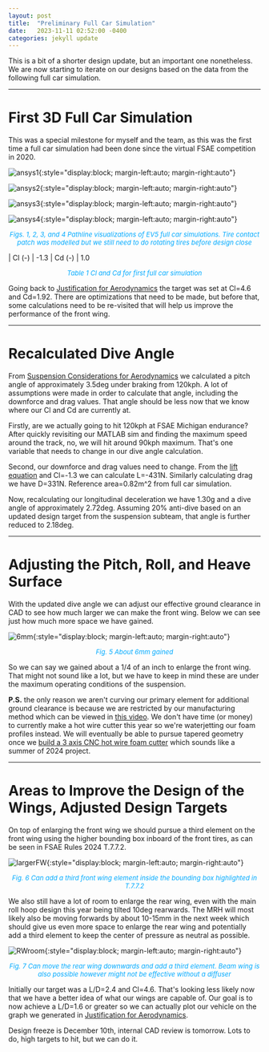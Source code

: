 ```yaml
---
layout: post
title:  "Preliminary Full Car Simulation"
date:   2023-11-11 02:52:00 -0400
categories: jekyll update
---
```

This is a bit of a shorter design update, but an important one nonetheless. We are now starting to iterate on our designs based on the data from the following full car simulation.

---
# First 3D Full Car Simulation
This was a special milestone for myself and the team, as this was the first time a full car simulation had been done since the virtual FSAE competition in 2020.

![ansys1](/assets/images/ansys1.jpg){:style="display:block; margin-left:auto; margin-right:auto"}

![ansys2](/assets/images/ansys2.jpg){:style="display:block; margin-left:auto; margin-right:auto"}

![ansys3](/assets/images/ansys3.jpg){:style="display:block; margin-left:auto; margin-right:auto"}

![ansys4](/assets/images/ansys4.jpg){:style="display:block; margin-left:auto; margin-right:auto"}
<p align = "center"><font size = "2" color="#00aaff"><i>Figs. 1, 2, 3, and 4 Pathline visualizations of EV5 full car simulations. Tire contact patch was modelled but we still need to do rotating tires before design close</i></font></p>

| Cl (-) | -1.3
| Cd (-) | 1.0

<p align = "center"><font size = "2" color="#00aaff"><i>Table 1 Cl and Cd for first full car simulation</i></font></p>

Going back to [Justification for Aerodynamics](https://pidduuu.github.io/jekyll/update/2023/10/01/Justification-for-Aerodynamics.html) the target was set at Cl=4.6 and Cd=1.92. There are optimizations that need to be made, but before that, some calculations need to be re-visited that will help us improve the performance of the front wing.

---
# Recalculated Dive Angle
From [Suspension Considerations for Aerodynamics](https://pidduuu.github.io/jekyll/update/2023/11/01/Suspension-Considerations-for-Aerodynamics.html) we calculated a pitch angle of approximately 3.5deg under braking from 120kph. A lot of assumptions were made in order to calculate that angle, including the downforce and drag values. That angle should be less now that we know where our Cl and Cd are currently at.

Firstly, are we actually going to hit 120kph at FSAE Michigan endurance? After quickly revisiting our MATLAB sim and finding the maximum speed around the track, no, we will hit around 90kph maximum. That's one variable that needs to change in our dive angle calculation.

Second, our downforce and drag values need to change. From the [lift equation](https://www.grc.nasa.gov/www/k-12/rocket/lifteq.html#:~:text=The%20lift%20equation%20states%20that,times%20the%20wing%20area%20A.&text=For%20given%20air%20conditions%2C%20shape,Cl%20to%20determine%20the%20lift.) and Cl=-1.3 we can calculate L=-431N. Similarly calculating drag we have D=331N. Reference area=0.82m^2 from full car simulation.

Now, recalculating our longitudinal deceleration we have 1.30g and a dive angle of approximately 2.72deg. Assuming 20% anti-dive based on an updated design target from the suspension subteam, that angle is further reduced to 2.18deg.

---
# Adjusting the Pitch, Roll, and Heave Surface
With the updated dive angle we can adjust our effective ground clearance in CAD to see how much larger we can make the front wing. Below we can see just how much more space we have gained.

![6mm](/assets/images/6mm.jpg){:style="display:block; margin-left:auto; margin-right:auto"}
<p align = "center"><font size = "2" color="#00aaff"><i>Fig. 5 About 6mm gained</i></font></p>

So we can say we gained about a 1/4 of an inch to enlarge the front wing. That might not sound like a lot, but we have to keep in mind these are under the maximum operating conditions of the suspension.

**P.S.** the only reason we aren't curving our primary element for additional ground clearance is because we are restricted by our manufacturing method which can be viewed in [this video](https://www.youtube.com/watch?v=jsT561opKrU&t=321s&ab_channel=EasyCompositesLtd). We don't have time (or money) to currently make a hot wire cutter this year so we're waterjetting our foam profiles instead. We will eventually be able to pursue tapered geometry once we [build a 3 axis CNC hot wire foam cutter](https://howtomechatronics.com/projects/arduino-cnc-foam-cutting-machine/) which sounds like a summer of 2024 project.

---
# Areas to Improve the Design of the Wings, Adjusted Design Targets
On top of enlarging the front wing we should pursue a third element on the front wing using the higher bounding box inboard of the front tires, as can be seen in FSAE Rules 2024 T.7.7.2.

![largerFW](/assets/images/largerFW.png){:style="display:block; margin-left:auto; margin-right:auto"}
<p align = "center"><font size = "2" color="#00aaff"><i>Fig. 6 Can add a third front wing element inside the bounding box highlighted in T.7.7.2</i></font></p>

We also still have a lot of room to enlarge the rear wing, even with the main roll hoop design this year being tilted 10deg rearwards. The MRH will most likely also be moving forwards by about 10-15mm in the next week which should give us even more space to enlarge the rear wing and potentially add a third element to keep the center of pressure as neutral as possible.

![RWroom](/assets/images/RWroom.png){:style="display:block; margin-left:auto; margin-right:auto"}
<p align = "center"><font size = "2" color="#00aaff"><i>Fig. 7 Can move the rear wing downwards and add a third element. Beam wing is also possible however might not be effective without a diffuser</i></font></p>

Initially our target was a L/D=2.4 and Cl=4.6. That's looking less likely now that we have a better idea of what our wings are capable of. Our goal is to now achieve a L/D=1.6 or greater so we can actually plot our vehicle on the graph we generated in [Justification for Aerodynamics](https://pidduuu.github.io/jekyll/update/2023/10/01/Justification-for-Aerodynamics.html).

Design freeze is December 10th, internal CAD review is tomorrow. Lots to do, high targets to hit, but we can do it.